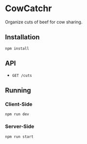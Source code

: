 # CowCatchr

Organize cuts of beef for cow sharing.

## Installation

```
npm install
```

## API

* `GET /cuts`

## Running

### Client-Side

```
npm run dev
```

### Server-Side

```
npm run start
```
